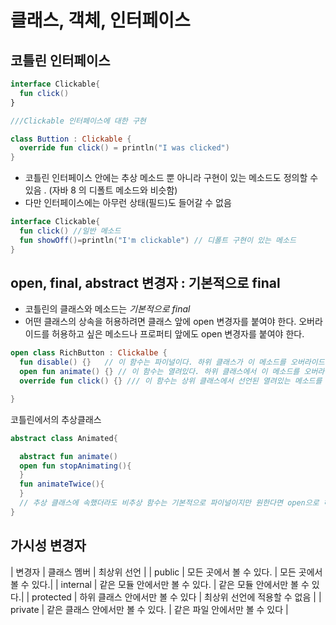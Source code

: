 # 클래스, 객체, 인터페이스


## 코틀린 인터페이스

```kotlin
interface Clickable{
  fun click()
}

///Clickable 인터페이스에 대한 구현

class Buttion : Clickable {
  override fun click() = println("I was clicked")
}
```
- 코틀린 인터페이스 안에는 추상 메소드 뿐 아니라 구현이 있는 메소드도 정의할 수 있음 . (자바 8 의 디폴트 메소드와 비슷함)
- 다만 인터페이스에는 아무런 상태(필드)도 들어갈 수 없음


```kotlin
interface Clickable{
  fun click() //일반 메소드
  fun showOff()=println("I'm clickable") // 디폴트 구현이 있는 메소드
}
```

## open, final, abstract 변경자 : 기본적으로 final 

- 코틀린의 클래스와 메소드는 *기본적으로 final*
- 어떤 클래스의 상속을 허용하려면 클래스 앞에 open 변경자를 붙여야 한다. 오버라이드를 허용하고 싶은 메소드나 프로퍼티 앞에도 open 변경자를 붙여야 한다.

```kotlin
open class RichButton : Clickalbe {
  fun disable() {}   // 이 함수는 파이널이다. 하위 클래스가 이 메소드를 오버라이드할 수 없다.
  open fun animate() {} // 이 함수는 열려있다. 하위 클래스에서 이 메소드를 오버라이드해도 된다.
  override fun click() {} /// 이 함수는 상위 클래스에서 선언된 열려있는 메소드를 오버라이드 한다. *오버라이드한 메소드는 기본적으로 열려있다.*

}
```

코틀린에서의 추상클래스

```kotlin
abstract class Animated{

  abstract fun animate()
  open fun stopAnimating(){
  }
  fun animateTwice(){
  }
  // 추상 클래스에 속했더라도 비추상 함수는 기본적으로 파이널이지만 원한다면 open으로 허용할 수 있다.
}
```



## 가시성 변경자

| 변경자 | 클래스 멤버 | 최상위 선언 |
| public | 모든 곳에서 볼 수 있다. | 모든 곳에서 볼 수 있다.|
| internal | 같은 모듈 안에서만 볼 수 있다. | 같은 모듈 안에서만 볼 수 있다.|
| protected | 하위 클래스 안에서만 볼 수 있다 | 최상위 선언에 적용할 수 없음 |
| private | 같은 클래스 안에서만 볼 수 있다. | 같은 파일 안에서만 볼 수 있다 |



